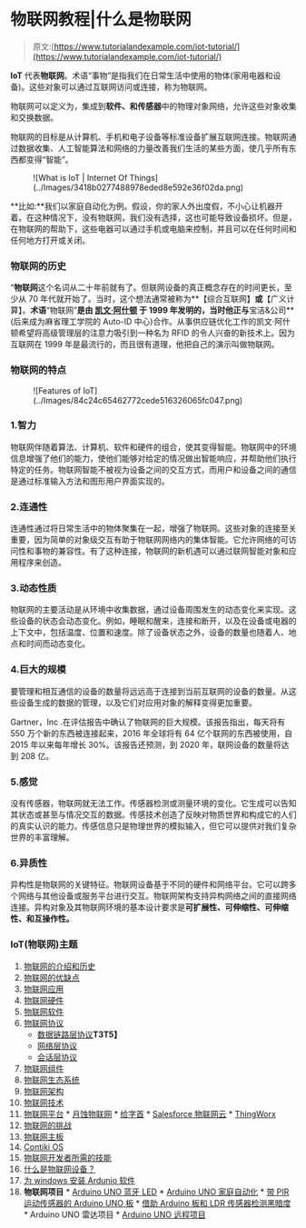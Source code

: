 # 物联网教程|什么是物联网

> 原文:[https://www.tutorialandexample.com/iot-tutorial/](https://www.tutorialandexample.com/iot-tutorial/)

**IoT** 代表**物联网**。术语“事物”是指我们在日常生活中使用的物体(家用电器和设备)。这些对象可以通过互联网访问或连接，称为物联网。

物联网可以定义为，集成到**软件、**和**传感器**中的物理对象网络，允许这些对象收集和交换数据。

物联网的目标是从计算机、手机和电子设备等标准设备扩展互联网连接。物联网通过数据收集、人工智能算法和网络的力量改善我们生活的某些方面，使几乎所有东西都变得“智能”。

<figure class="wp-block-image">![What is IoT | Internet Of Things](../Images/3418b0277488978eded8e592e36f02da.png)</figure>

**比如:**我们以家庭自动化为例。假设，你的家人外出度假，不小心让机器开着。在这种情况下，没有物联网，我们没有选择，这也可能导致设备损坏。但是，在物联网的帮助下，这些电器可以通过手机或电脑来控制，并且可以在任何时间和任何地方打开或关闭。

### 物联网的历史

“**物联网**这个名词从二十年前就有了。但联网设备的真正概念存在的时间更长，至少从 70 年代就开始了。当时，这个想法通常被称为**【综合互联网】**或**【广义计算】。**术语**“物联网”**是由 **[凯文·阿什顿](https://en.wikipedia.org/wiki/Kevin_Ashton)** 于 1999 年发明的，当时他正与**宝洁&公司**(后来成为麻省理工学院的 Auto-ID 中心)合作。从事供应链优化工作的凯文·阿什顿希望将高级管理层的注意力吸引到一种名为 RFID 的令人兴奋的新技术上。因为互联网在 1999 年是最流行的，而且很有道理，他把自己的演示叫做物联网。

### 物联网的特点

<figure class="aligncenter is-resized">![Features of IoT](../Images/84c24c65462772cede516326065fc047.png)</figure>

### 1.智力

物联网伴随着算法、计算机、软件和硬件的组合，使其变得智能。物联网中的环境信息增强了他们的能力，使他们能够对给定的情况做出智能响应，并帮助他们执行特定的任务。物联网智能不被视为设备之间的交互方式，而用户和设备之间的通信是通过标准输入方法和图形用户界面实现的。

### 2.连通性

连通性通过将日常生活中的物体聚集在一起，增强了物联网。这些对象的连接至关重要，因为简单的对象级交互有助于物联网网络内的集体智能。它允许网络的可访问性和事物的兼容性。有了这种连接，物联网的新机遇可以通过联网智能对象和应用程序来创造。

### 3.动态性质

物联网的主要活动是从环境中收集数据，通过设备周围发生的动态变化来实现。这些设备的状态会动态变化。例如，睡眠和醒来，连接和断开，以及在设备或电器的上下文中，包括温度、位置和速度。除了设备状态之外，设备的数量也随着人、地点和时间而动态变化。

### 4.巨大的规模

要管理和相互通信的设备的数量将远远高于连接到当前互联网的设备的数量。从这些设备生成的数据的管理，以及它们对应用对象的解释变得更加重要。

Gartner，Inc .在评估报告中确认了物联网的巨大规模。该报告指出，每天将有 550 万个新的东西被连接起来，2016 年全球将有 64 亿个联网的东西被使用，自 2015 年以来每年增长 30%。该报告还预测，到 2020 年，联网设备的数量将达到 208 亿。

### 5.感觉

没有传感器，物联网就无法工作。传感器检测或测量环境的变化。它生成可以告知其状态或甚至与情况交互的数据。传感技术创造了反映对物质世界和构成它的人们的真实认识的能力。传感信息只是物理世界的模拟输入，但它可以提供对我们复杂世界的丰富理解。

### 6.异质性

异构性是物联网的关键特征。物联网设备基于不同的硬件和网络平台。它可以跨多个网络与其他设备或服务平台进行交互。物联网架构支持异构网络之间的直接网络连接。异构对象及其物联网环境的基本设计要求是**可扩展性、可伸缩性、可伸缩性、**和**互操作性。**

### IoT(物联网)主题

1.  [物联网的介绍和历史](https://www.tutorialandexample.com/iot-tutorial/)
2.  [物联网的优缺点](https://www.tutorialandexample.com/advantages-disadvantages-of-iot/)
3.  [物联网应用](https://www.tutorialandexample.com/applications-of-iot/)
4.  [物联网硬件](https://www.tutorialandexample.com/iot-hardware/)
5.  [物联网软件](https://www.tutorialandexample.com/iot-software/)
6.  [物联网协议](https://www.tutorialandexample.com/iot-protocols/)
    *   [数据链路层协议](https://www.tutorialandexample.com/data-link-layer-protocols/)**T3T5】**
    *   [网络层协议](https://www.tutorialandexample.com/network-layer-protocols/)
    *   [会话层协议](https://www.tutorialandexample.com/session-layer-protocols/)
7.  [物联网组件](https://www.tutorialandexample.com/components-of-iot/)
8.  [物联网生态系统](https://www.tutorialandexample.com/iot-ecosystem/)
9.  [物联网架构](https://www.tutorialandexample.com/iot-architecture/)
10.  [物联网技术](https://www.tutorialandexample.com/iot-technologies/)
11.  [物联网平台](https://www.tutorialandexample.com/iot-platform/)
    *   [月蚀物联网](https://www.tutorialandexample.com/eclipse-iot/)
    *   [给字首](https://www.tutorialandexample.com/ge-predix/)
    *   [Salesforce 物联网云](https://www.tutorialandexample.com/salesforce-iot-cloud/)
    *   [ThingWorx](https://www.tutorialandexample.com/iot-thingworx/)
12.  [物联网的挑战](https://www.tutorialandexample.com/challenges-of-iot/)
13.  [物联网主板](https://www.tutorialandexample.com/major-boards-of-iot/)
14.  [Contiki OS](https://www.tutorialandexample.com/contiki-os/)
15.  [物联网开发者所需的技能](https://www.tutorialandexample.com/skills-required-for-an-iot-developer/)
16.  [什么是物联网设备？](https://www.tutorialandexample.com/what-is-an-iot-device/)
17.  [为 windows 安装 Ardunio 软件](https://www.tutorialandexample.com/download-and-install-arduino-in-windows/)
18.  **物联网项目**
    *   [Arduino UNO 蓝牙 LED](https://www.tutorialandexample.com/arduino-uno-bluetooth-led-controls/)
    *   [Arduino UNO 家庭自动化](https://www.tutorialandexample.com/arduino-uno-home-automation/)
    *   [带 PIR 运动传感器的 Arduino UNO 板](https://www.tutorialandexample.com/arduino-uno-board-with-pir-motion-sensor/)
    *   [借助 Arduino 板和 LDR 传感器检测黑暗度](https://www.tutorialandexample.com/detect-darkness-using-arduino-and-ldr-sensor/)
    *   Arduino UNO 雷达项目
    *   [Arduino UNO 远程项目](https://www.tutorialandexample.com/arduino-uno-distance-project/)